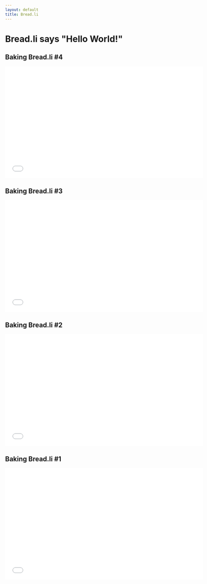 ```yaml
---
layout: default
title: Bread.li
---
```


# Bread.li says "Hello World!"

## Baking Bread.li #4

<iframe width="640" height="360" src="//www.youtube.com/embed/yBLMTvQBckQ" frameborder="0" allowfullscreen></iframe>

## Baking Bread.li #3

<iframe width="640" height="360" src="//www.youtube.com/embed/DhHsh1JJFvM" frameborder="0" allowfullscreen></iframe>

## Baking Bread.li #2

<iframe width="640" height="360" src="//www.youtube.com/embed/haSWaNGqTKE" frameborder="0" allowfullscreen></iframe>

## Baking Bread.li #1

<iframe width="640" height="360" src="//www.youtube.com/embed/p1jrk6btiCw" frameborder="0" allowfullscreen></iframe>
